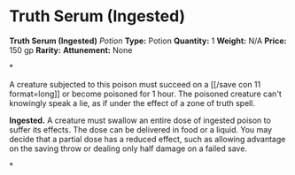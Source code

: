 # Truth Serum (Ingested)

**Truth Serum (Ingested)**
_Potion_
**Type:** Potion
**Quantity:** 1
**Weight:** N/A
**Price:** 150 gp
**Rarity:** 
**Attunement:** None

*<p>A creature subjected to this poison must succeed on a [[/save con 11 format=long]] or become poisoned for 1 hour. The poisoned creature can't knowingly speak a lie, as if under the effect of a zone of truth spell.

**Ingested.** A creature must swallow an entire dose of ingested poison to suffer its effects. The dose can be delivered in food or a liquid. You may decide that a partial dose has a reduced effect, such as allowing advantage on the saving throw or dealing only half damage on a failed save.</p>*